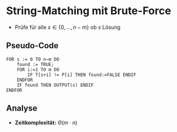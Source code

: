 # String-Matching mit Brute-Force
- Prüfe für alle $s \in \{0,...,n-m\}$ ob $s$ Lösung

## Pseudo-Code
```
FOR s := 0 TO n−m DO  
	found := TRUE;  
	FOR i:=1 TO m DO  
		IF T[s+i] != P[i] THEN found:=FALSE ENDIF  
	ENDFOR  
	IF found THEN OUTPUT(s) ENDIF  
ENDFOR
```
## Analyse
- **Zeitkomplexität:** $\Theta(m \cdot n)$